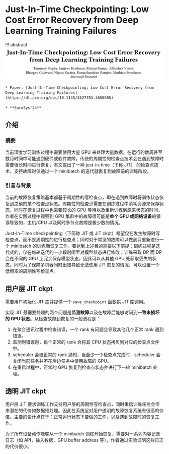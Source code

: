 # Just-In-Time Checkpointing: Low Cost Error Recovery from Deep Learning Training Failures

!!! abstract
    ![](fig/author-list.png)

    * Paper: [Just-In-Time Checkpointing: Low Cost Error Recovery from Deep Learning Training Failures](https://dl.acm.org/doi/10.1145/3627703.3650085)

    * **EuroSys'24**

## 介绍

### 摘要

当前深度学习训练过程中需要使用大量 GPU 来处理大量数据，在运行的数周甚至数月时间中可能遇到硬件或软件故障。传统的周期性的检查点技术会在遇到故障时需要很长时间进行恢复，本文提出了一种 just-in-time（下称 JIT） 的检查点技术，支持故障时仅通过一个 minibatch 的迭代就恢复到故障前的训练阶段。

### 引言与背景

当前的故障恢复策略基本都基于周期性的写检查点，即在遇到故障时将训练状态恢复到之前的某个检查点状态。周期性的检查点需要在训练过程中消耗资源来保存状态，同时在恢复过程中也需要较长的 GPU 等待以及重新训练到原来状态的时间。作者在实践过程中观察到 GPU 集群中的故障很可能是**单个 GPU 或网络设备**的错误导致的，主机/CPU 以及同时多节点故障是极少数的情况。

<!-- 关注到用于训练的内存静默数据损坏 (Silent Data Corruption, SDC) 的比例很低，仅有 0.61%～1.76% 的 SDC 会造成故障，周期性的检查点仅在 -->

Just-In-Time checkpointing（下简称 JIT 或 JIT ckpt）希望仅在发生故障时写检查点，而不是周期性的进行检查点；同时对于常见的故障可以做到只重新进行一个 minibatch 的训练而恢复工作。要达到上述目的需要以下前提：训练过程是迭代式的，仅在每轮迭代的一小段时间里对模型状态进行修改；训练采取 DP 而 DP 会在不同的 GPU 上冗余保存模型状态，因此可以从其他 GPU 处获取丢失的状态。同时为了保障多机器同时出错导致无法使用 JIT 恢复的情况，可以设置一个低频率的周期性写检查点。

## 用户层 JIT ckpt

需要用户初始化 JIT 库并提供一个 `save_checkpoint` 函数供 JIT 库调用。

实现 JIT 最需要处理的两个问题是**监测故障**以及在故障后能够访问到**一致未损坏的 GPU 状态**。从检查故障到恢复的一般流程是：

1. 在聚合通讯过程中检查错误，一个 rank 有问题会导致其他几个正常 rank 遇到错误。
2. 监测到错误时，每个正常的 rank 会将其 CPU 状态拷贝到对应的检查点文件中。
3. scheduler 会被正常的 rank 通知，当至少一个检查点完成时，scheduler 会关闭当前任务并不在后边任务中使用故障的 GPU。
4. 在重启过程中，正常的 GPU 恢复到检查点状态并进行下一轮 minibatch 处理。

## 透明 JIT ckpt

用户层 JIT 要求训练工作支持用户层的周期性写检查点，同时重启训练任务会带来潜在的代价如数据预处理。因此在系统层对用户透明的故障恢复系统有很高的价值。主要的设计点在于：正常运行状态下要做的工作，以及遇到故障时的恢复工作。

为了所有设备动作能够从一个 minibatch 训练开始恢复，需要对一系列内容记录日志（如 API，输入数据，GPU buffer address 等），作者通过实验证明这些日志的代价很小。
